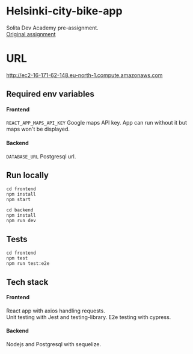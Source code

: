 # Helsinki-city-bike-app
Solita Dev Academy pre-assignment.  
[Original assignment](https://github.com/solita/dev-academy-2022-fall-exercise)

# URL
http://ec2-16-171-62-148.eu-north-1.compute.amazonaws.com

## Required env variables

#### Frontend   
`REACT_APP_MAPS_API_KEY` Google maps API key. App can run without it but maps won't be displayed.   
#### Backend    
`DATABASE_URL` Postgresql url.

## Run locally 
```
cd frontend
npm install
npm start
```     
```
cd backend
npm install
npm run dev
```  
## Tests
```
cd frontend
npm test
npm run test:e2e 
```   

## Tech stack
#### Frontend 
React app with axios handling requests.  
Unit testing with Jest and testing-library. E2e testing with cypress.
#### Backend 
Nodejs and Postgresql with sequelize.

